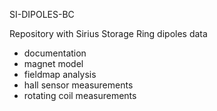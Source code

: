 SI-DIPOLES-BC

Repository with Sirius Storage Ring dipoles data

- documentation
- magnet model
- fieldmap analysis
- hall sensor measurements
- rotating coil measurements
